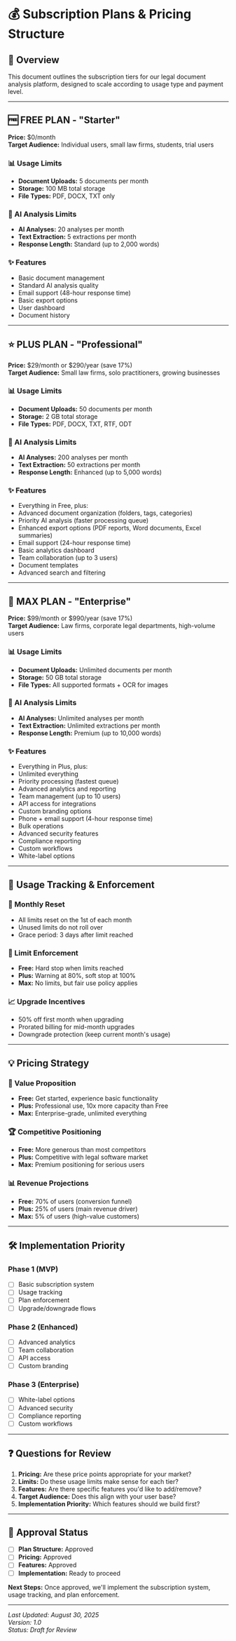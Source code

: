 # 💰 Subscription Plans & Pricing Structure

## 🎯 Overview
This document outlines the subscription tiers for our legal document analysis platform, designed to scale according to usage type and payment level.

---

## 🆓 FREE PLAN - "Starter"
**Price:** $0/month  
**Target Audience:** Individual users, small law firms, students, trial users

### 📊 Usage Limits
- **Document Uploads:** 5 documents per month
- **Storage:** 100 MB total storage
- **File Types:** PDF, DOCX, TXT only

### 🤖 AI Analysis Limits
- **AI Analyses:** 20 analyses per month
- **Text Extraction:** 5 extractions per month
- **Response Length:** Standard (up to 2,000 words)

### ✨ Features
- Basic document management
- Standard AI analysis quality
- Email support (48-hour response time)
- Basic export options
- User dashboard
- Document history

---

## ⭐ PLUS PLAN - "Professional"
**Price:** $29/month or $290/year (save 17%)  
**Target Audience:** Small law firms, solo practitioners, growing businesses

### 📊 Usage Limits
- **Document Uploads:** 50 documents per month
- **Storage:** 2 GB total storage
- **File Types:** PDF, DOCX, TXT, RTF, ODT

### 🤖 AI Analysis Limits
- **AI Analyses:** 200 analyses per month
- **Text Extraction:** 50 extractions per month
- **Response Length:** Enhanced (up to 5,000 words)

### ✨ Features
- Everything in Free, plus:
- Advanced document organization (folders, tags, categories)
- Priority AI analysis (faster processing queue)
- Enhanced export options (PDF reports, Word documents, Excel summaries)
- Email support (24-hour response time)
- Basic analytics dashboard
- Team collaboration (up to 3 users)
- Document templates
- Advanced search and filtering

---

## 🚀 MAX PLAN - "Enterprise"
**Price:** $99/month or $990/year (save 17%)  
**Target Audience:** Law firms, corporate legal departments, high-volume users

### 📊 Usage Limits
- **Document Uploads:** Unlimited documents per month
- **Storage:** 50 GB total storage
- **File Types:** All supported formats + OCR for images

### 🤖 AI Analysis Limits
- **AI Analyses:** Unlimited analyses per month
- **Text Extraction:** Unlimited extractions per month
- **Response Length:** Premium (up to 10,000 words)

### ✨ Features
- Everything in Plus, plus:
- Unlimited everything
- Priority processing (fastest queue)
- Advanced analytics and reporting
- Team management (up to 10 users)
- API access for integrations
- Custom branding options
- Phone + email support (4-hour response time)
- Bulk operations
- Advanced security features
- Compliance reporting
- Custom workflows
- White-label options

---

## 🔄 Usage Tracking & Enforcement

### 📅 Monthly Reset
- All limits reset on the 1st of each month
- Unused limits do not roll over
- Grace period: 3 days after limit reached

### 🚫 Limit Enforcement
- **Free:** Hard stop when limits reached
- **Plus:** Warning at 80%, soft stop at 100%
- **Max:** No limits, but fair use policy applies

### 📈 Upgrade Incentives
- 50% off first month when upgrading
- Prorated billing for mid-month upgrades
- Downgrade protection (keep current month's usage)

---

## 💡 Pricing Strategy

### 🎯 Value Proposition
- **Free:** Get started, experience basic functionality
- **Plus:** Professional use, 10x more capacity than Free
- **Max:** Enterprise-grade, unlimited everything

### 🏆 Competitive Positioning
- **Free:** More generous than most competitors
- **Plus:** Competitive with legal software market
- **Max:** Premium positioning for serious users

### 📊 Revenue Projections
- **Free:** 70% of users (conversion funnel)
- **Plus:** 25% of users (main revenue driver)
- **Max:** 5% of users (high-value customers)

---

## 🛠 Implementation Priority

### Phase 1 (MVP)
- [ ] Basic subscription system
- [ ] Usage tracking
- [ ] Plan enforcement
- [ ] Upgrade/downgrade flows

### Phase 2 (Enhanced)
- [ ] Advanced analytics
- [ ] Team collaboration
- [ ] API access
- [ ] Custom branding

### Phase 3 (Enterprise)
- [ ] White-label options
- [ ] Advanced security
- [ ] Compliance reporting
- [ ] Custom workflows

---

## ❓ Questions for Review

1. **Pricing:** Are these price points appropriate for your market?
2. **Limits:** Do these usage limits make sense for each tier?
3. **Features:** Are there specific features you'd like to add/remove?
4. **Target Audience:** Does this align with your user base?
5. **Implementation Priority:** Which features should we build first?

---

## 📝 Approval Status

- [ ] **Plan Structure:** Approved
- [ ] **Pricing:** Approved  
- [ ] **Features:** Approved
- [ ] **Implementation:** Ready to proceed

**Next Steps:** Once approved, we'll implement the subscription system, usage tracking, and plan enforcement.

---

*Last Updated: August 30, 2025*  
*Version: 1.0*  
*Status: Draft for Review*
